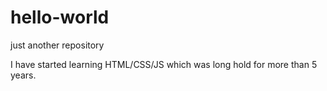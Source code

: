 # hello-world
just another repository

I have started learning HTML/CSS/JS which was long hold for more than 5 years.
